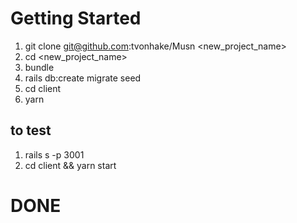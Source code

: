 # Getting Started

1. git clone git@github.com:tvonhake/Musn <new_project_name>
2. cd <new_project_name>
3. bundle
4. rails db:create migrate seed
5. cd client
6. yarn
## to test

1. rails s -p 3001
2. cd client && yarn start


# DONE




